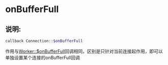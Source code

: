 # onBufferFull
## 说明:
```php
callback Connection::$onBufferFull
```

作用与[Worker::$onBufferFull](http://doc.workerman.net/315150)回调相同，区别是只针对当前连接起作用，即可以单独设置某个连接的onBufferFull回调
